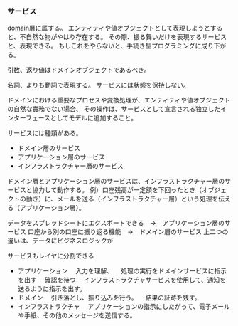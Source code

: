 ### サービス
domain層に属する。
エンティティや値オブジェクトとして表現しようとすると、不自然な物がやはり存在する。
その際、振る舞いだけを表現するサービスと、表現できる。
もしこれをやらないと、手続き型プログラミングに成り下がる。

引数、返り値はドメインオブジェクトであるべき。

名詞、よりも動詞で表現する。
サービスには状態を保持しない。

ドメインにおける重要なプロセスや変換処理が、エンティティや値オブジェクトの自然な責務でない場合、
その操作は、サービスとして宣言される独立したインターフェースとしてモデルに追加すること。


サービスには種類がある。
- ドメイン層のサービス
- アプリケーション層のサービス
- インフラストラクチャー層のサービス

ドメイン層とアプリケーション層のサービスは、インフラストラクチャー層のサービスと協力して動作する。
例）口座残高が一定額を下回ったとき（オブジェクトの動き）に、メールを送る（インフラストラクチャー層）という処理を伝える（アプリケーション層）。

データをスプレッドシートにエクスポートできる　→　アプリケーション層のサービス
口座から別の口座に振り返る機能　→　ドメイン層のサービス
上二つの違いは、データにビジネスロジックが

サービスもレイヤに分割できる
- アプリケーション
　入力を理解、
　処理の実行をドメインサービスに指示を出す
　確認を待つ
　インフラストラクチャサービスを使用して、通知を送るように指示を出す。
- ドメイン
　引き落とし、振り込みを行う。
　結果の証跡を残す。
- インフラストラクチャ
　アプリケーションの指示にしたがって、電子メールや手紙、その他のメッセージを送信する。